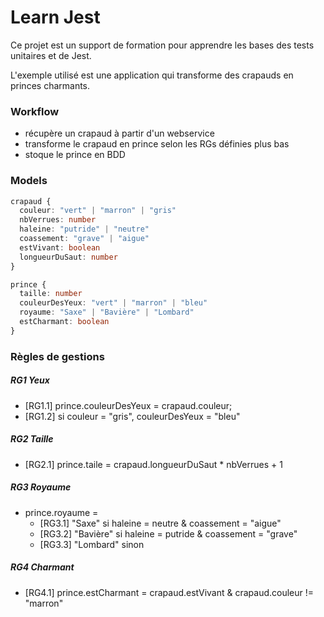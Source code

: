 # Learn Jest

Ce projet est un support de formation pour apprendre les bases des tests unitaires et de Jest.

L'exemple utilisé est une application qui transforme des crapauds en princes charmants.

### Workflow  
- récupère un crapaud à partir d'un webservice
- transforme le crapaud en prince selon les RGs définies plus bas
- stoque le prince en BDD

### Models
```ts
crapaud {
  couleur: "vert" | "marron" | "gris"
  nbVerrues: number
  haleine: "putride" | "neutre"
  coassement: "grave" | "aigue"
  estVivant: boolean
  longueurDuSaut: number
}

prince {
  taille: number
  couleurDesYeux: "vert" | "marron" | "bleu"
  royaume: "Saxe" | "Bavière" | "Lombard"
  estCharmant: boolean
}
```

### Règles de gestions
##### RG1 Yeux
- [RG1.1] prince.couleurDesYeux = crapaud.couleur;  
- [RG1.2] si couleur = "gris", couleurDesYeux = "bleu"

##### RG2 Taille
- [RG2.1] prince.taile = crapaud.longueurDuSaut * nbVerrues + 1

##### RG3 Royaume
- prince.royaume = 
  - [RG3.1] "Saxe" si haleine = neutre & coassement = "aigue"
  - [RG3.2] "Bavière" si haleine = putride & coassement = "grave"
  - [RG3.3] "Lombard" sinon

##### RG4 Charmant
- [RG4.1] prince.estCharmant = crapaud.estVivant & crapaud.couleur != "marron"